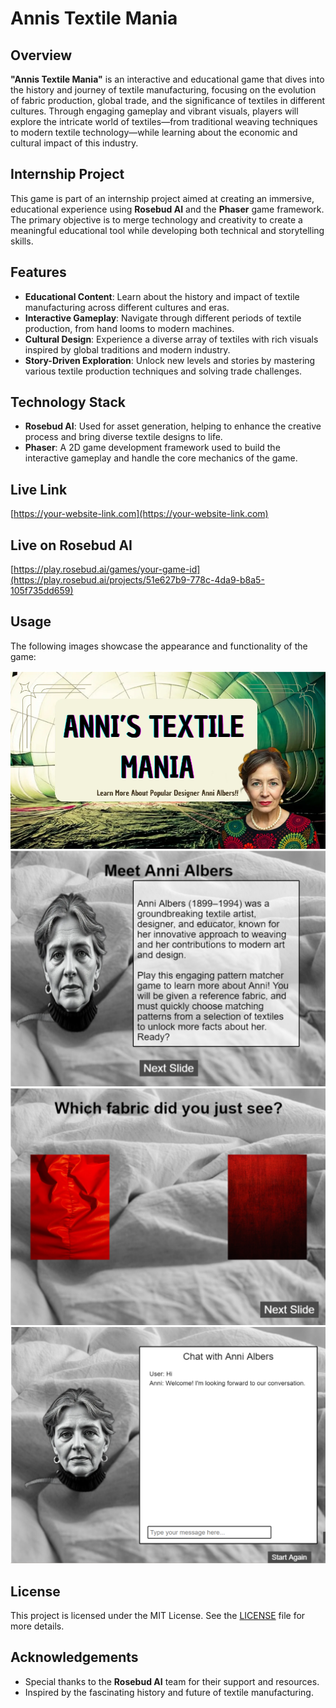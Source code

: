 # Annis Textile Mania

## Overview

**"Annis Textile Mania"** is an interactive and educational game that dives into the history and journey of textile manufacturing, focusing on the evolution of fabric production, global trade, and the significance of textiles in different cultures. Through engaging gameplay and vibrant visuals, players will explore the intricate world of textiles—from traditional weaving techniques to modern textile technology—while learning about the economic and cultural impact of this industry.

## Internship Project

This game is part of an internship project aimed at creating an immersive, educational experience using **Rosebud AI** and the **Phaser** game framework. The primary objective is to merge technology and creativity to create a meaningful educational tool while developing both technical and storytelling skills.

## Features

- **Educational Content**: Learn about the history and impact of textile manufacturing across different cultures and eras.
- **Interactive Gameplay**: Navigate through different periods of textile production, from hand looms to modern machines.
- **Cultural Design**: Experience a diverse array of textiles with rich visuals inspired by global traditions and modern industry.
- **Story-Driven Exploration**: Unlock new levels and stories by mastering various textile production techniques and solving trade challenges.

## Technology Stack

- **Rosebud AI**: Used for asset generation, helping to enhance the creative process and bring diverse textile designs to life.
- **Phaser**: A 2D game development framework used to build the interactive gameplay and handle the core mechanics of the game.

## Live Link

[https://your-website-link.com](https://your-website-link.com)

## Live on Rosebud AI

[https://play.rosebud.ai/games/your-game-id](https://play.rosebud.ai/projects/51e627b9-778c-4da9-b8a5-105f735dd659)

## Usage

The following images showcase the appearance and functionality of the game:

![Application Screenshot](assets/images/screenshot.png)
![Application Screenshot](assets/images/screenshot2.png)
![Application Screenshot](assets/images/screenshot3.png)
![Application Screenshot](assets/images/screenshot4.png)

## License

This project is licensed under the MIT License. See the [LICENSE](LICENSE) file for more details.

## Acknowledgements

- Special thanks to the **Rosebud AI** team for their support and resources.
- Inspired by the fascinating history and future of textile manufacturing.
